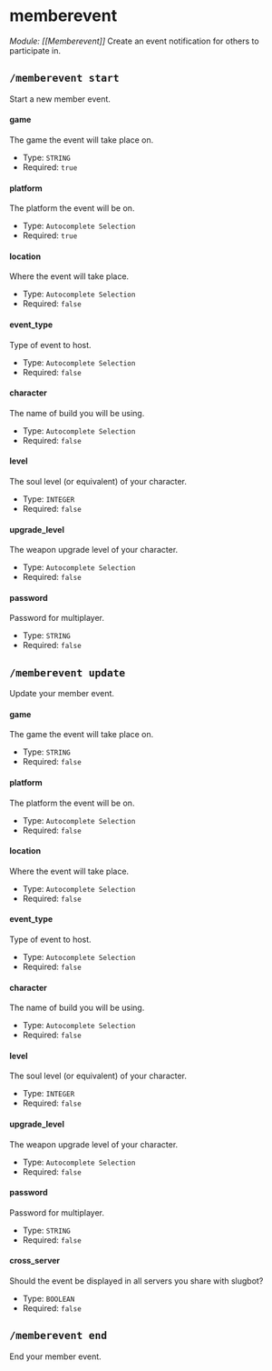 # memberevent
*Module: [[Memberevent]]*
Create an event notification for others to participate in.
## `/memberevent start`
Start a new member event.
#### game
The game the event will take place on.
- Type: `STRING`
- Required: `true`
#### platform
The platform the event will be on.
- Type: `Autocomplete Selection`
- Required: `true`
#### location
Where the event will take place.
- Type: `Autocomplete Selection`
- Required: `false`
#### event_type
Type of event to host.
- Type: `Autocomplete Selection`
- Required: `false`
#### character
The name of build you will be using.
- Type: `Autocomplete Selection`
- Required: `false`
#### level
The soul level (or equivalent) of your character.
- Type: `INTEGER`
- Required: `false`
#### upgrade_level
The weapon upgrade level of your character.
- Type: `Autocomplete Selection`
- Required: `false`
#### password
Password for multiplayer.
- Type: `STRING`
- Required: `false`
## `/memberevent update`
Update your member event.
#### game
The game the event will take place on.
- Type: `STRING`
- Required: `false`
#### platform
The platform the event will be on.
- Type: `Autocomplete Selection`
- Required: `false`
#### location
Where the event will take place.
- Type: `Autocomplete Selection`
- Required: `false`
#### event_type
Type of event to host.
- Type: `Autocomplete Selection`
- Required: `false`
#### character
The name of build you will be using.
- Type: `Autocomplete Selection`
- Required: `false`
#### level
The soul level (or equivalent) of your character.
- Type: `INTEGER`
- Required: `false`
#### upgrade_level
The weapon upgrade level of your character.
- Type: `Autocomplete Selection`
- Required: `false`
#### password
Password for multiplayer.
- Type: `STRING`
- Required: `false`
#### cross_server
Should the event be displayed in all servers you share with slugbot?
- Type: `BOOLEAN`
- Required: `false`
## `/memberevent end`
End your member event.
